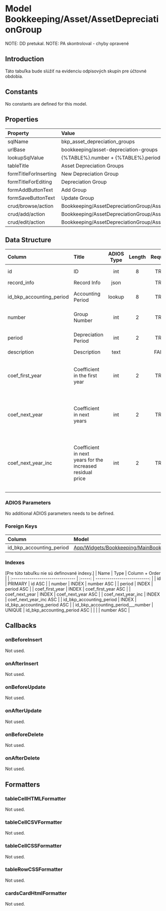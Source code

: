 # Model Bookkeeping/Asset/AssetDepreciationGroup

NOTE: DD pretukal.
NOTE: PA skontroloval - chyby opravené

## Introduction

Táto tabuľka bude slúžiť na evidenciu odpisových skupín pre účtovné obdobia.

## Constants

No constants are defined for this model.

## Properties

| Property              | Value                                         |
| :-------------------- | :-------------------------------------------- |
| sqlName               | bkp_asset_depreciation_groups                 |
| urlBase               | bookkeeping/asset-depreciation-groups         |
| lookupSqlValue        | {%TABLE%}.number + {%TABLE%}.period           |
| tableTitle            | Asset Depreciation Groups                     |
| formTitleForInserting | New Depreciation Group                        |
| formTitleForEditing   | Depreciation Group                            |
| formAddButtonText     | Add Group                                     |
| formSaveButtonText    | Update Group                                  |
| crud/browse/action    | Bookkeeping/AssetDepreciationGroup/Assets     |
| crud/add/action       | Bookkeeping/AssetDepreciationGroup/Asset/Add  |
| crud/edit/action      | Bookkeeping/AssetDepreciationGroup/Asset/Edit |

## Data Structure

| Column                   | Title                                                      | ADIOS Type | Length | Required | Notes                                                                                    |
| :----------------------- | :--------------------------------------------------------- | :--------: | :----: | :------: | :--------------------------------------------------------------------------------------- |
| id                       | ID                                                         |    int     |   8    |   TRUE   | Jedinečné ID záznamu                                                                     |
| record_info              | Record Info                                                |    json    |        |   TRUE   |                                                                                          |
| id_bkp_accounting_period | Accounting Period                                          |   lookup   |   8    |   TRUE   | ID účtovného obdobia                                                                     |
| number                   | Group Number                                               |    int     |   2    |   TRUE   | Číslo odpisovej skupiny                                                                  |
| period                   | Depreciation Period                                        |    int     |   2    |   TRUE   | Doba odpisovania v rokoch                                                                |
| description              | Description                                                |    text    |        |  FALSE   | Popis                                                                                    |
| coef_first_year          | Coefficient in the first year                              |    int     |   2    |   TRUE   | Koeficient odpisu pre zrýchlené odpisovanie v prvom roku                                 |
| coef_next_year           | Coefficient in next years                                  |    int     |   2    |   TRUE   | Koeficient odpisu pre zrýchlené odpisovanie v ďalších rokoch                             |
| coef_next_year_inc       | Coefficient in next years for the increased residual price |    int     |   2    |   TRUE   | Koeficient odpisu pre zrýchlené odpisovanie v ďalších rokoch pre zvýšenú zostatkovú cenu |

### ADIOS Parameters

No additional ADIOS parameters needs to be defined.

### Foreign Keys

| Column                   | Model                                                                                                                | Relation | OnUpdate | OnDelete |
| :----------------------- | :------------------------------------------------------------------------------------------------------------------- | :------: | -------- | -------- |
| id_bkp_accounting_period | [App/Widgets/Bookkeeping/MainBook/Models/AccountingPeriod](../../../Bookkeeping/MainBook/Models/AccountingPeriod.md) |   1:N    | Cascade  | Cascade  |

### Indexes
[Pre túto tabuľku nie sú definované indexy.]
| Name                              |  Type   |               Column + Order |
| :-------------------------------- | :-----: | ---------------------------: |
| id                                | PRIMARY |                       id ASC |
| number                            |  INDEX  |                   number ASC |
| period                            |  INDEX  |                   period ASC |
| coef_first_year                   |  INDEX  |          coef_first_year ASC |
| coef_next_year                    |  INDEX  |           coef_next_year ASC |
| coef_next_year_inc                |  INDEX  |       coef_next_year_inc ASC |
| id_bkp_accounting_period          |  INDEX  | id_bkp_accounting_period ASC |
| id_bkp_accounting_period___number | UNIQUE  | id_bkp_accounting_period ASC |
|                                   |         |                   number ASC |

## Callbacks

### onBeforeInsert
Not used.

### onAfterInsert
Not used.

### onBeforeUpdate
Not used.

### onAfterUpdate
Not used.

### onBeforeDelete
Not used.

### onAfterDelete
Not used.

## Formatters

### tableCellHTMLFormatter
Not used.

### tableCellCSVFormatter
Not used.

### tableCellCSSFormatter
Not used.

### tableRowCSSFormatter
Not used.

### cardsCardHtmlFormatter
Not used.
